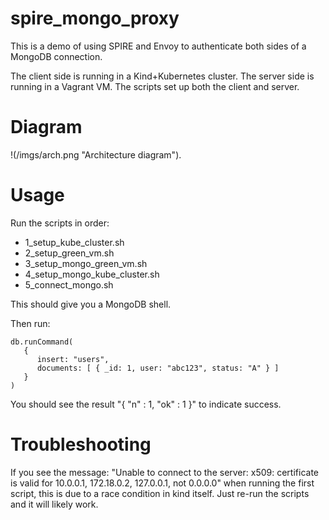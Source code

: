 # spire_mongo_proxy
This is a demo of using SPIRE and Envoy to authenticate both sides of a MongoDB connection.

The client side is running in a Kind+Kubernetes cluster. The server side is running in a Vagrant VM. The scripts set up both the client and server.

# Diagram
!(/imgs/arch.png "Architecture diagram").

# Usage
Run the scripts in order:
* 1\_setup\_kube\_cluster.sh
* 2\_setup\_green\_vm.sh
* 3\_setup\_mongo\_green_vm.sh
* 4\_setup\_mongo\_kube_cluster.sh
* 5\_connect\_mongo.sh

This should give you a MongoDB shell.

Then run:
```
db.runCommand(
   {
      insert: "users",
      documents: [ { _id: 1, user: "abc123", status: "A" } ]
   }
)
```
You should see the result "{ "n" : 1, "ok" : 1 }" to indicate success.

# Troubleshooting
If you see the message: "Unable to connect to the server: x509: certificate is valid for 10.0.0.1, 172.18.0.2, 127.0.0.1, not 0.0.0.0" when running the first script, this is due to a race condition in kind itself. Just re-run the scripts and it will likely work. 
